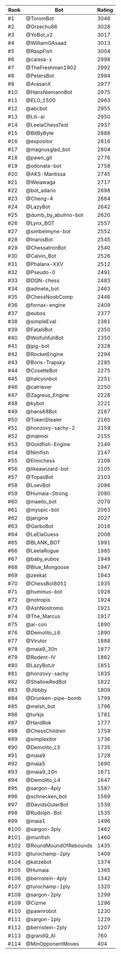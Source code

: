 Rank|Bot|Rating
---|---|---
#1|@ToromBot|3046
#2|@Grzechu86|3028
#3|@YoBot_v2|3017
#4|@WilliamGAsaad|3013
#5|@RaspFish|3004
#6|@caissa-x|2998
#7|@TheFreshman1902|2992
#8|@PetersBot|2984
#9|@ArasanX|2977
#10|@HansNiemannBot|2975
#11|@ELO_1500|2963
#12|@abcbot|2955
#13|@Lili-ai|2950
#14|@LeelaChessTest|2937
#15|@BitByByte|2888
#16|@expositor|2816
#17|@magnusglad_bot|2804
#18|@pawn_git|2776
#19|@odonata-bot|2758
#20|@AKS-Mantissa|2745
#21|@Weiawaga|2717
#22|@bot_adario|2698
#23|@Cheng-4|2664
#24|@LazyBot|2642
#25|@dumb_by_abulmo-bot|2620
#26|@Lynx_BOT|2557
#27|@simbelmyne-bot|2552
#28|@InanisBot|2545
#29|@ChessatronBot|2540
#30|@Calvin_Bot|2526
#31|@Phalanx-XXV|2512
#32|@Pseudo-0|2491
#33|@DQN-chess|2483
#34|@admete_bot|2463
#35|@ChessNoobComp|2446
#36|@fornax-engine|2409
#37|@eubos|2377
#38|@simpleEval|2361
#39|@FataliiBot|2350
#40|@WolfuhfuhBot|2350
#41|@jpg-bot|2328
#42|@RocketEngine|2294
#43|@Boris-Trapsky|2285
#44|@CosetteBot|2275
#45|@halcyonbot|2251
#46|@catriever|2250
#47|@Zagreus_Engine|2228
#48|@kybot|2221
#49|@hans68Bot|2167
#50|@TokenStealer|2165
#51|@honzovy-sachy-2|2159
#52|@matmoi|2155
#53|@Goldfish-Engine|2149
#54|@Nimfish|2147
#55|@Elmichess|2108
#56|@likeawizard-bot|2105
#57|@TopasBot|2103
#58|@LoevBot|2086
#59|@Humaia-Strong|2080
#60|@maello_bot|2079
#61|@myopic-bot|2063
#62|@jangine|2027
#63|@GarboBot|2016
#64|@LeElaGuess|2008
#65|@BLANK_BOT|1991
#66|@LeelaRogue|1985
#67|@baby_eubos|1949
#68|@Blue_Mongoose|1947
#69|@zeekat|1943
#70|@ChessBot8051|1935
#71|@hummus-bot|1928
#72|@notropis|1924
#73|@AshNostromo|1921
#74|@The_Marcus|1917
#75|@ai-con|1890
#76|@Demolito_L6|1890
#77|@Virutor|1888
#78|@maia9_30n|1877
#79|@Rodent-IV|1862
#80|@LazyBotJr|1851
#81|@honzovy-sachy|1835
#82|@ShallowRedBot|1822
#83|@Jibbby|1809
#84|@Drunken-pipe-bomb|1799
#85|@melsh_bot|1796
#86|@turkjs|1781
#87|@HardRok|1777
#88|@ChessChildren|1759
#89|@simplexitor|1736
#90|@Demolito_L5|1735
#91|@maia9|1728
#92|@maia5|1690
#93|@maia9_10n|1671
#94|@Demolito_L4|1647
#95|@sargon-4ply|1587
#96|@schnecken_bot|1569
#97|@DavidsGuterBot|1539
#98|@Rudolph-Bot|1535
#99|@maia1|1496
#100|@sargon-3ply|1462
#101|@munfish|1460
#102|@RoundMoundOfRebounds|1435
#103|@turochamp-2ply|1409
#104|@katzebot|1374
#105|@Humaia|1365
#106|@bernstein-4ply|1342
#107|@turochamp-1ply|1320
#108|@sargon-2ply|1299
#109|@Cizme|1296
#110|@pawnrobot|1230
#111|@sargon-1ply|1229
#112|@bernstein-2ply|1207
#113|@grandQ_AI|760
#114|@MinOpponentMoves|404
